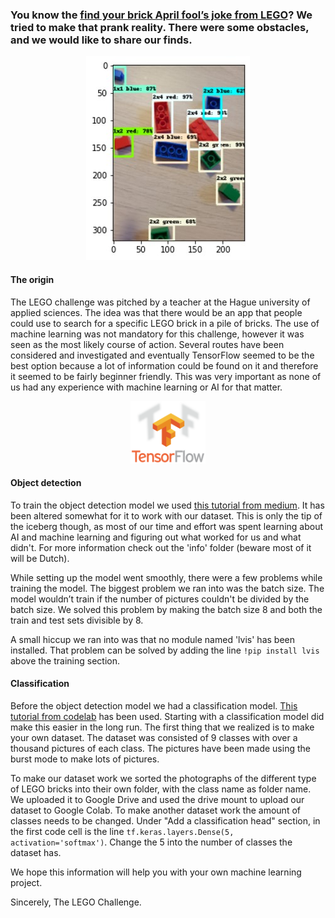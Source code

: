 ### You know the [find your brick April fool’s joke from LEGO](https://twitter.com/LEGO_Group/status/1112625676836880384?ref_src=twsrc%5Etfw%7Ctwcamp%5Etweetembed%7Ctwterm%5E1112625676836880384%7Ctwgr%5E%7Ctwcon%5Es1_&ref_url=https%3A%2F%2Fbrickshow.com%2F2019%2F04%2Fa-look-at-legos-april-fools-prank-for-2019%2F "the tweet from LEGO")? We tried to make that prank reality. There were some obstacles, and we would like to share our finds.

<p align="center"><img src="https://github.com/LEGO-challenge/LEGO-dataset/blob/main/ReadMePictures/Results.jpg"/ alt="accurate object detection results"  width="262" height="326"></p>

#### The origin
The LEGO challenge was pitched by a teacher at the Hague university of applied sciences. The idea was that there would be an app that people could use to search for a specific LEGO brick in a pile of bricks. The use of machine learning was not mandatory for this challenge, however it was seen as the most likely course of action. Several routes have been considered and investigated and eventually TensorFlow seemed to be the best option because a lot of information could be found on it and therefore it seemed to be fairly beginner friendly. This was very important as none of us had any experience with machine learning or AI for that matter.

<p align="center"><img src="https://github.com/LEGO-challenge/LEGO-dataset/blob/main/ReadMePictures/1200px-TensorFlowLogo.svg.png"/ alt="TensorFlow Logo"  width="120" height="100"></p>

#### Object detection
To train the object detection model we used [this tutorial from medium](https://medium.com/swlh/tensorflow-2-object-detection-api-with-google-colab-b2af171e81cc). It has been altered somewhat for it to work with our dataset. This is only the tip of the iceberg though, as most of our time and effort was spent learning about AI and machine learning and figuring out what worked for us and what didn't. For more information check out the 'info' folder (beware most of it will be Dutch).

While setting up the model went smoothly, there were a few problems while training the model. The biggest problem we ran into was the batch size. The model wouldn’t train if the number of pictures couldn't be divided by the batch size. We solved this problem by making the batch size 8 and both the train and test sets divisible by 8. 

A small hiccup we ran into was that no module named 'lvis' has been installed. That problem can be solved by adding the line `!pip install lvis` above the training section.

#### Classification
Before the object detection model we had a classification model. [This tutorial from codelab](https://codelabs.developers.google.com/codelabs/recognize-flowers-with-tensorflow-on-android#0 "the tutorial") has been used. Starting with a classification model did make this easier in the long run. The first thing that we realized is to make your own dataset. The dataset was consisted of 9 classes with over a thousand pictures of each class. The pictures have been made using the burst mode to make lots of pictures.

To make our dataset work we sorted the photographs of the different type of LEGO bricks into their own folder, with the class name as folder name. We uploaded it to Google Drive and used the drive mount to upload our dataset to Google Colab. To make another dataset work the amount of classes needs to be changed. Under "Add a classification head" section, in the first code cell is the line `tf.keras.layers.Dense(5, activation='softmax')`. Change the 5 into the number of classes the dataset has. 

We hope this information will help you with your own machine learning project.

Sincerely, 
The LEGO Challenge.

